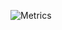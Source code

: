![Metrics](https://metrics.lecoq.io/109-marzouk?template=classic&base.hireable=true&repositories.forks=true&isocalendar=1&languages=1&stars=1&followup=1&people=1&code=1&activity=1&achievements=1&notable=1&discussions=1&lines=1&repositories=1&gists=1&introduction=1&stackoverflow=1&base.indepth=false&base.hireable=true&repositories=100&repositories.batch=100&repositories.forks=true&repositories.affiliations=owner&isocalendar.duration=full-year&languages.limit=8&languages.threshold=0%25&languages.other=false&languages.colors=github&languages.sections=most-used&languages.indepth=false&languages.analysis.timeout=15&languages.categories=markup%2C%20programming&languages.recent.categories=markup%2C%20programming&languages.recent.load=300&languages.recent.days=14&stars.limit=4&followup.sections=repositories&followup.indepth=true&people.limit=24&people.identicons=false&people.identicons.hide=false&people.size=28&people.types=followers%2C%20following&people.shuffle=false&code.lines=12&code.load=400&code.days=3&code.visibility=all&activity.limit=5&activity.load=300&activity.days=14&activity.visibility=all&activity.timestamps=false&activity.filter=all&achievements.threshold=A&achievements.secrets=true&achievements.display=detailed&achievements.limit=0&notable.from=organization&notable.repositories=true&notable.indepth=true&notable.types=commit&discussions.categories=true&discussions.categories.limit=0&introduction.title=true&stackoverflow.user=9854344&stackoverflow.sections=answers-top%2C%20questions-recent&stackoverflow.limit=2&stackoverflow.lines=4&stackoverflow.lines.snippet=2&config.timezone=Africa%2FCairo&config.twemoji=true&config.octicon=true&config.presets=%40MElhalees)
